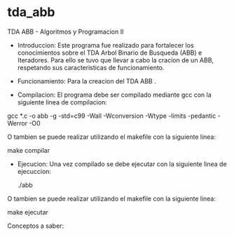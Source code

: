 # tda_abb
TDA ABB - Algoritmos y Programacion II

- Introduccion:
Este programa fue realizado para fortalecer los conocimientos sobre el TDA Arbol Binario de Busqueda (ABB) e Iteradores. Para ello se tuvo que llevar a cabo la cracion de un ABB, respetando sus caracteristicas de funcionamiento.

- Funcionamiento:
Para la creacion del TDA ABB .

- Compilacion:
El programa debe ser compilado mediante gcc con la siguiente linea de compilacion:

gcc *.c -o abb -g -std=c99 -Wall -Wconversion -Wtype -limits -pedantic -Werror -O0

O tambien se puede realizar utilizando el makefile con la siguiente linea:

   make compilar
   
- Ejecucion:
Una vez compilado se debe ejecutar con la siguiente linea de ejecuccion:

   ./abb
   
O tambien se puede realizar utilizando el makefile con la siguiente linea:

   make ejecutar
   
   
Conceptos a saber:

